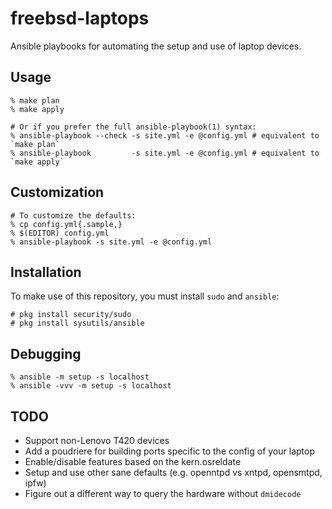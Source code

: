 # freebsd-laptops

Ansible playbooks for automating the setup and use of laptop devices.

## Usage

```shell
% make plan
% make apply

# Or if you prefer the full ansible-playbook(1) syntax:
% ansible-playbook --check -s site.yml -e @config.yml # equivalent to `make plan`
% ansible-playbook         -s site.yml -e @config.yml # equivalent to `make apply`
```

## Customization

```shell
# To customize the defaults:
% cp config.yml{.sample,}
% $(EDITOR) config.yml
% ansible-playbook -s site.yml -e @config.yml
```

## Installation

To make use of this repository, you must install `sudo` and `ansible`:

```shell
# pkg install security/sudo
# pkg install sysutils/ansible
```

## Debugging

```shell
% ansible -m setup -s localhost
% ansible -vvv -m setup -s localhost
```

## TODO

* Support non-Lenovo T420 devices
* Add a poudriere for building ports specific to the config of your laptop
* Enable/disable features based on the kern.osreldate
* Setup and use other sane defaults (e.g. openntpd vs xntpd, opensmtpd, ipfw)
* Figure out a different way to query the hardware without `dmidecode`
